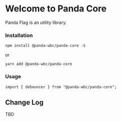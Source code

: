 # Welcome to Panda Core
Panda Flag is an utility library.

### Installation
```npm install @panda-wbc/panda-core -S```

or 

```yarn add @panda-wbc/panda-core```

### Usage

```html
import { debouncer } from "@panda-wbc/panda-core";
```

## Change Log

TBD